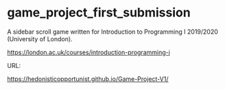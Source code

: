 # game_project_first_submission

A sidebar scroll game written for Introduction to Programming I 2019/2020 (University of London).

https://london.ac.uk/courses/introduction-programming-i

URL:

https://hedonisticopportunist.github.io/Game-Project-V1/
